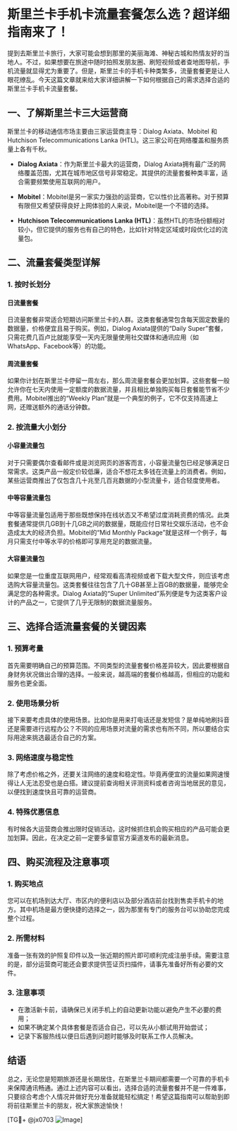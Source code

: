 # 斯里兰卡手机卡流量套餐怎么选？超详细指南来了！

提到去斯里兰卡旅行，大家可能会想到那里的美丽海滩、神秘古城和热情友好的当地人。不过，如果想要在旅途中随时拍照发朋友圈、刷短视频或者查地图导航，手机流量就显得尤为重要了。但是，斯里兰卡的手机卡种类繁多，流量套餐更是让人眼花缭乱。今天这篇文章就来给大家详细讲解一下如何根据自己的需求选择合适的斯里兰卡手机卡流量套餐。

## 一、了解斯里兰卡三大运营商

斯里兰卡的移动通信市场主要由三家运营商主导：Dialog Axiata、Mobitel 和 Hutchison Telecommunications Lanka (HTL)。这三家公司在网络覆盖和服务质量上各有千秋。

- **Dialog Axiata**：作为斯里兰卡最大的运营商，Dialog Axiata拥有最广泛的网络覆盖范围，尤其在城市地区信号非常稳定。其提供的流量套餐种类丰富，适合需要频繁使用互联网的用户。
  
- **Mobitel**：Mobitel是另一家实力强劲的运营商，它以性价比高著称。对于预算有限但又希望获得良好上网体验的人来说，Mobitel是一个不错的选择。

- **Hutchison Telecommunications Lanka (HTL)**：虽然HTL的市场份额相对较小，但它提供的服务也有自己的特色，比如针对特定区域或时段优化过的流量包。

## 二、流量套餐类型详解

### 1. 按时长划分

#### 日流量套餐
日流量套餐非常适合短期访问斯里兰卡的人群。这类套餐通常包含每天固定数量的数据量，价格便宜且易于购买。例如，Dialog Axiata提供的“Daily Super”套餐，只需花费几百卢比就能享受一天内无限量使用社交媒体和通讯应用（如WhatsApp、Facebook等）的功能。

#### 周流量套餐
如果你计划在斯里兰卡停留一周左右，那么周流量套餐会更加划算。这些套餐一般允许你在七天内使用一定额度的数据流量，并且相比单独购买每日套餐能节省不少费用。Mobitel推出的“Weekly Plan”就是一个典型的例子，它不仅支持高速上网，还赠送额外的通话分钟数。

### 2. 按流量大小划分

#### 小容量流量包
对于只需要偶尔查看邮件或是浏览网页的游客而言，小容量流量包已经足够满足日常需求。这类产品一般定价较低廉，适合不想花太多钱在流量上的消费者。例如，某些运营商推出了仅包含几十兆至几百兆数据的小型流量卡，适合轻度使用者。

#### 中等容量流量包
中等容量流量包适用于那些既想保持在线状态又不希望过度消耗资费的情况。此类套餐通常提供几GB到十几GB之间的数据量，既能应付日常社交娱乐活动，也不会造成太大的经济负担。Mobitel的“Mid Monthly Package”就是这样一个例子，每月只需支付中等水平的价格即可享用充足的数据流量。

#### 大容量流量包
如果您是一位重度互联网用户，经常观看高清视频或者下载大型文件，则应该考虑选购大容量流量包。这类套餐往往包含了几十GB甚至上百GB的数据量，能够完全满足您的各种需求。Dialog Axiata的“Super Unlimited”系列便是专为这类客户设计的产品之一，它提供了几乎无限制的数据流量服务。

## 三、选择合适流量套餐的关键因素

### 1. 预算考量
首先需要明确自己的预算范围。不同类型的流量套餐价格差异较大，因此要根据自身财务状况做出合理的选择。一般来说，越高端的套餐价格越高，但相应的功能和服务也更全面。

### 2. 使用场景分析
接下来要考虑具体的使用场景。比如你是用来打电话还是发短信？是单纯地刷抖音还是需要进行远程办公？不同的应用场景对流量的需求也有所不同，所以要结合实际用途来挑选最适合自己的方案。

### 3. 网络速度与稳定性
除了考虑价格之外，还要关注网络的速度和稳定性。毕竟再便宜的流量如果网速慢得让人无法忍受也是白搭。建议提前查询相关评测资料或者咨询当地居民的意见，以便找到速度快且可靠的运营商。

### 4. 特殊优惠信息
有时候各大运营商会推出限时促销活动，这时候抓住机会购买相应的产品可能会更加划算。因此，在决定之前一定要多留意官方渠道发布的最新消息。

## 四、购买流程及注意事项

### 1. 购买地点
您可以在机场到达大厅、市区内的便利店以及部分酒店前台找到售卖手机卡的地方。其中机场是最方便快捷的选择之一，因为那里有专门的服务台可以协助您完成整个过程。

### 2. 所需材料
准备一张有效的护照复印件以及一张近期的照片即可顺利完成注册手续。需要注意的是，部分运营商可能还会要求提供签证页扫描件，请事先准备好所有必要的文件。

### 3. 注意事项
- 在激活新卡前，请确保已关闭手机上的自动更新功能以避免产生不必要的费用；
- 如果不确定某个具体套餐是否适合自己，可以先从小额试用开始尝试；
- 记录下客服热线以便日后遇到问题时能够及时联系工作人员解决。

## 结语

总之，无论您是短期旅游还是长期居住，在斯里兰卡期间都需要一个可靠的手机卡来保障通讯畅通。通过上述内容可以看出，选择合适的流量套餐并不是一件难事，只要综合考虑个人情况并做好充分准备就能轻松搞定！希望这篇指南可以帮助到即将前往斯里兰卡的朋友，祝大家旅途愉快！

[TG💪+ @jx0703 ![Image](https://github.com/user-attachments/assets/dbca1d08-cadb-493c-b0ec-ad6f7a83f270)]